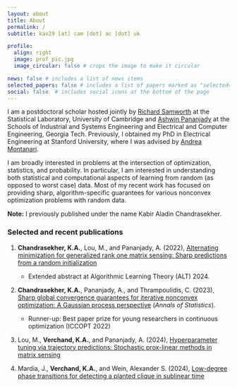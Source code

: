 ```yaml
---
layout: about
title: About
permalink: /
subtitle: kav29 [at] cam [dot] ac [dot] uk 

profile:
  align: right 
  image: prof_pic.jpg
  image_circular: false # crops the image to make it circular

news: false # includes a list of news items
selected_papers: false # includes a list of papers marked as "selected={true}"
social: false  # includes social icons at the bottom of the page
---
```

I am a postdoctoral scholar hosted jointly by [Richard Samworth](https://www.statslab.cam.ac.uk/~rjs57/) at the Statistical Laboratory, University of Cambridge and [Ashwin Pananjady](https://sites.gatech.edu/ashwin-pananjady/) at the Schools of Industrial and Systems Engineering and Electrical and Computer Engineering, Georgia Tech.  Previously, I obtained my PhD in Electrical Engineering at Stanford University, where I was advised by [Andrea Montanari](https://web.stanford.edu/~montanar/).  

I am broadly interested in problems at the intersection of optimization, statistics, and probability.  In particular, I am interested in understanding both statistical and computational aspects of learning from random (as opposed to worst case) data.  Most of my recent work has focused on providing sharp, algorithm-specific guarantees for various nonconvex optimization problems with random data.

<strong>Note:</strong> I previously published under the name Kabir Aladin Chandrasekher. 


### Selected and recent publications
1. **Chandrasekher, K.A.**, Lou, M., and Pananjady, A. (2022), [Alternating minimization for generalized rank one matrix sensing: Sharp predictions from a random initialization](https://arxiv.org/abs/2207.09660) 
	- Extended abstract at Algorithmic Learning Theory (ALT) 2024.

2. **Chandrasekher, K.A.**, Pananjady, A., and Thrampoulidis, C. (2023), [Sharp global convergence guarantees for iterative nonconvex optimization: A Gaussian process perspective](https://arxiv.org/abs/2109.09859) (<em>Annals of Statistics</em>).
    - Runner-up: Best paper prize for young researchers in continuous
      optimization (ICCOPT 2022)
      
3. Lou, M., **Verchand, K.A.**, and Pananjady, A. (2024), [Hyperparameter tuning via trajectory predictions: Stochastic prox-linear methods in matrix sensing](https://arxiv.org/abs/2402.01599)

4. Mardia, J., **Verchand, K.A.**, and Wein, Alexander S. (2024), [Low-degree phase transitions for detecting a planted clique in sublinear time](https://arxiv.org/abs/2402.05451)
